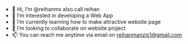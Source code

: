 - 👋 Hi, I’m @reihanms also call reihan
- 👀 I’m interested in developing a Web App
- 🌱 I’m currently learning how to make attractive website page
- 💞️ I’m looking to collaborate on website project
- 📫 You can reach me anytime via email on reihanmanzis1@gmail.com

<!---
reihanms/reihanms is a ✨ special ✨ repository because its `README.md` (this file) appears on your GitHub profile.
You can click the Preview link to take a look at your changes.
--->
